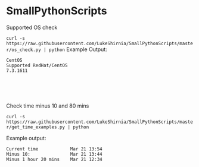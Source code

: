 # SmallPythonScripts



Supported OS check


`curl -s https://raw.githubusercontent.com/LukeShirnia/SmallPythonScripts/master/os_check.py | python`
Example Output:
```
CentOS
Supported RedHat/CentOS
7.3.1611
```
<br />

<br />

<br />

Check time minus 10 and 80 mins

`curl -s https://raw.githubusercontent.com/LukeShirnia/SmallPythonScripts/master/get_time_examples.py | python`


Example output:

```
Current time            Mar 21 13:54
Minus 10:               Mar 21 13:44
Minus 1 hour 20 mins    Mar 21 12:34
```
